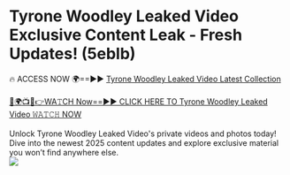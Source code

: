 # Tyrone Woodley Leaked Video Exclusive Content Leak - Fresh Updates! (5eblb)

🔥 ACCESS NOW 🌍==►► <a href="https://tinyurl.com/kvy9nzfs" rel="nofollow">Tyrone Woodley Leaked Video Latest Collection</a>
<br><br>
[🔴🌍📺📱👉WA𝚃CH Now==►► CLICK HERE TO Tyrone Woodley Leaked Video 𝚆𝙰𝚃𝙲𝙷 NOW](https://tinyurl.com/kvy9nzfs)
<br><br>
Unlock Tyrone Woodley Leaked Video's private videos and photos today! Dive into the newest 2025 content updates and explore exclusive material you won’t find anywhere else.
<br>
<a href="https://tinyurl.com/kvy9nzfs" rel="nofollow" data-target="animated-image.originalLink"><img src="https://camo.githubusercontent.com/8a4f000d20f83aca3bf7ec5f350d767afa0574a8a352519fd8cfa583a6f93a33/68747470733a2f2f692e696d6775722e636f6d2f644a486b345a712e676966" data-canonical-src="https://i.imgur.com/dJHk4Zq.gif" style="max-width: 100%; display: inline-block;" data-target="animated-image.originalImage"></a>
<br>
